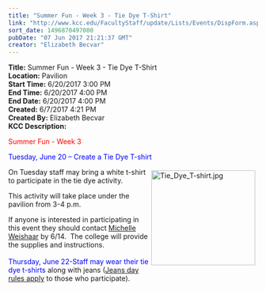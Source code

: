 ```yaml
---
title: "Summer Fun - Week 3 - Tie Dye T-Shirt"
link: "http://www.kcc.edu/FacultyStaff/update/Lists/Events/DispForm.aspx?ID=1001"
sort_date: 1496870497000
pubDate: "07 Jun 2017 21:21:37 GMT"
creator: "Elizabeth Becvar"
---
```


<div><b>Title:</b> Summer Fun - Week 3 - Tie Dye T-Shirt</div>
<div><b>Location:</b> Pavilion</div>
<div><b>Start Time:</b> 6/20/2017 3:00 PM</div>
<div><b>End Time:</b> 6/20/2017 4:00 PM</div>
<div><b>End Date:</b> 6/20/2017 4:00 PM</div>
<div><b>Created:</b> 6/7/2017 4:21 PM</div>
<div><b>Created By:</b> Elizabeth Becvar</div>
<div><b>KCC Description:</b> <div class="ExternalClassAF94B10DCE1547ECAC31F304D2D90BA2"><p style="color:red">​<span>Summer Fun - Week 3</span></p>
<p><span style="color:blue">Tuesday, June 20 – Create a Tie Dye T-shirt</span></p>
<p><img width="368" height="335" alt="Tie_Dye_T-shirt.jpg" src="/FacultyStaff/update/Documents/Tie_Dye_T-shirt.jpg" style="height:192px;width:210px;vertical-align:auto;float:right;margin:5px" />On Tuesday staff may bring a white t-shirt to participate in the tie dye activity.  </p>
<p>This activity will take place under the pavilion from 3-4 p.m. </p>
<p>If anyone is interested in participating in this event they should contact <a href="mailto:mweishaar@kcc.edu">Michelle Weishaar</a> by 6/14.  The college will provide the supplies and instructions.<br /><br /><span style="color:blue">Thursday, June 22-Staff may wear their tie dye t-shirts </span>along with jeans (<a href="/FacultyStaff/update/Documents/CasualDenimGuidelines.pdf">Jeans day rules apply</a> to those who participate).  <br /></p></div></div>

